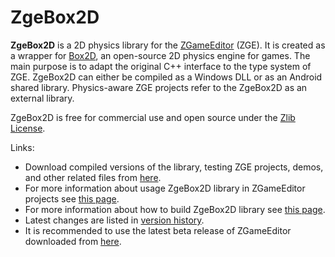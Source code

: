 # ZgeBox2D

**ZgeBox2D** is a 2D physics library for the [ZGameEditor](http://www.zgameeditor.org) (ZGE). It is created as a wrapper for [Box2D](http://box2d.org), an open-source 2D physics engine for games. The main purpose is to adapt the original C++ interface to the type system of ZGE. ZgeBox2D can either be compiled as a Windows DLL or as an Android shared library. Physics-aware ZGE projects refer to the ZgeBox2D as an external library.

ZgeBox2D is free for commercial use and open source under the [Zlib License](http://opensource.org/licenses/Zlib).

Links:
* Download compiled versions of the library, testing ZGE projects, demos, and other related files from [here](http://googledrive.com/host/0BxwfQ8la88oueHUzRDlDTUhNU00/).
* For more information about usage ZgeBox2D library in ZGameEditor projects see [this page](../../wiki/How-to-Use).
* For more information about how to build ZgeBox2D library see [this page](../../wiki/How-to-Build).
* Latest changes are listed in [version history](../../wiki/Version-History).
* It is recommended to use the latest beta release of ZGameEditor downloaded from [here](http://www.zgameeditor.org/files/ZGameEditor_beta.zip).
